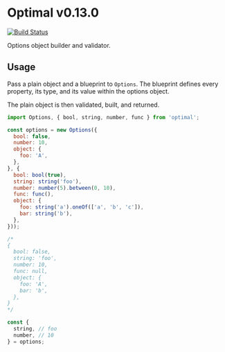 # Optimal v0.13.0
[![Build Status](https://travis-ci.org/milesj/optimal.svg?branch=master)](https://travis-ci.org/milesj/optimal)

Options object builder and validator.

## Usage

Pass a plain object and a blueprint to `Options`. The blueprint defines every property,
its type, and its value within the options object.

The plain object is then validated, built, and returned.

```js
import Options, { bool, string, number, func } from 'optimal';

const options = new Options({
  bool: false,
  number: 10,
  object: {
    foo: 'A',
  },
}, {
  bool: bool(true),
  string: string('foo'),
  number: number(5).between(0, 10),
  func: func(),
  object: {
    foo: string('a').oneOf(['a', 'b', 'c']),
    bar: string('b'),
  },
}));

/*
{
  bool: false,
  string: 'foo',
  number: 10,
  func: null,
  object: {
    foo: 'A',
    bar: 'b',
  },
}
*/

const {
  string, // foo
  number, // 10
} = options;
```
